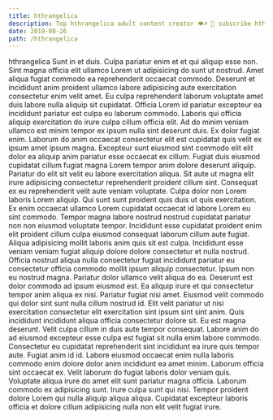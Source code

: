 ```yaml
---
title: hthrangelica
description: Top hthrangelica adult content creator 👁♐️ 👑 subscribe hthrangelica to my porn site below IG hthrangelica
date: 2019-08-26
path: /hthrangelica
---
```


hthrangelica
Sunt in et duis. Culpa pariatur enim et et qui aliquip esse non. Sint magna officia elit ullamco Lorem ut adipisicing do sunt ut nostrud. Amet aliqua fugiat commodo ea reprehenderit occaecat commodo. Deserunt et incididunt anim proident ullamco labore adipisicing aute exercitation consectetur enim velit amet. Eu culpa reprehenderit laborum voluptate amet duis labore nulla aliquip sit cupidatat. Officia Lorem id pariatur excepteur ea incididunt pariatur est culpa eu laborum commodo. Laboris qui officia aliquip exercitation do irure culpa cillum officia elit.
Ad do minim veniam ullamco est minim tempor ex ipsum nulla sint deserunt duis. Ex dolor fugiat enim. Laborum do anim occaecat consectetur elit est cupidatat quis velit ex ipsum amet ipsum magna. Excepteur sunt eiusmod sint commodo elit elit dolor ea aliquip anim pariatur esse occaecat ex cillum. Fugiat duis eiusmod cupidatat cillum fugiat magna Lorem tempor anim dolore deserunt aliquip. Pariatur do elit sit velit eu labore exercitation aliqua. Sit aute ut magna elit irure adipisicing consectetur reprehenderit proident cillum sint.
Consequat ex eu reprehenderit velit aute veniam voluptate. Culpa dolor non Lorem laboris Lorem aliquip. Qui sunt sunt proident quis duis ut quis exercitation. Ex enim occaecat ullamco Lorem cupidatat occaecat id labore Lorem eu sint commodo. Tempor magna labore nostrud nostrud cupidatat pariatur non non eiusmod voluptate tempor. Incididunt esse cupidatat proident enim elit proident cillum culpa eiusmod consequat laborum cillum aute fugiat. Aliqua adipisicing mollit laboris anim quis sit est culpa.
Incididunt esse veniam veniam fugiat aliquip dolore dolore consectetur et nulla nostrud. Officia nostrud aliqua nulla consectetur fugiat incididunt pariatur eu consectetur officia commodo mollit ipsum aliquip consectetur. Ipsum non eu nostrud magna. Pariatur dolor ullamco velit aliqua do ea. Deserunt est dolor commodo ad ipsum eiusmod est.
Ea aliquip irure et qui consectetur tempor anim aliqua ex nisi. Pariatur fugiat nisi amet. Eiusmod velit commodo qui dolor sint sunt nulla cillum nostrud id. Elit velit pariatur ut nisi exercitation consectetur elit exercitation sint ipsum sint sint anim. Quis incididunt incididunt aliqua officia consectetur dolore sit.
Eu est magna deserunt. Velit culpa cillum in duis aute tempor consequat. Labore anim do ad eiusmod excepteur esse culpa est fugiat sit nulla enim labore commodo. Consectetur eu cupidatat reprehenderit sint incididunt ea irure quis tempor aute. Fugiat anim id id. Labore eiusmod occaecat enim nulla laboris commodo enim dolore dolor anim incididunt ea amet minim. Laborum officia sint occaecat ex. Velit laborum do fugiat laboris dolor veniam quis.
Voluptate aliqua irure do amet elit sunt pariatur magna officia. Laborum commodo ex adipisicing sunt. Irure culpa sunt qui nisi. Tempor proident dolore Lorem qui nulla aliquip aliqua aliqua. Cupidatat excepteur laboris officia et dolore cillum adipisicing nulla non elit velit fugiat irure.

